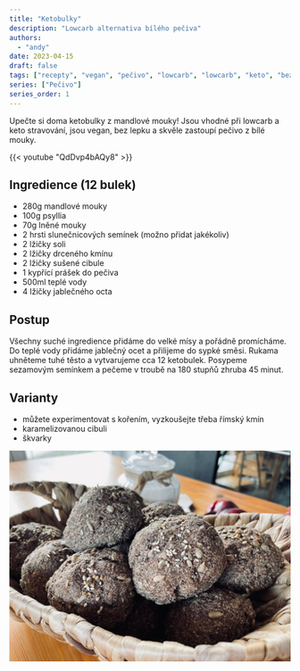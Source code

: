 ```yaml
---
title: "Ketobulky"
description: "Lowcarb alternativa bílého pečiva"
authors:
  - "andy"
date: 2023-04-15
draft: false
tags: ["recepty", "vegan", "pečivo", "lowcarb", "lowcarb", "keto", "bez lepku"]
series: ["Pečivo"]
series_order: 1
---
```


Upečte si doma ketobulky z mandlové mouky! Jsou vhodné při lowcarb a keto stravování, jsou vegan, bez lepku a skvěle zastoupí pečivo z bílé mouky. 

{{< youtube "QdDvp4bAQy8" >}}

## Ingredience (12 bulek)
- 280g mandlové mouky
- 100g psyllia
- 70g lněné mouky
- 2 hrsti slunečnicových semínek (možno přidat jakékoliv)
- 2 lžičky soli
- 2 lžičky drceného kmínu
- 2 lžičky sušené cibule
- 1 kypřící prášek do pečiva
- 500ml teplé vody
- 4 lžičky jablečného octa

## Postup
Všechny suché ingredience přidáme do velké mísy a pořádně promícháme. Do teplé vody přidáme jablečný ocet a přilijeme do sypké směsi. Rukama uhněteme tuhé těsto a vytvarujeme cca 12 ketobulek. Posypeme sezamovým semínkem a pečeme v troubě na 180 stupňů zhruba 45 minut. 

## Varianty
- můžete experimentovat s kořením, vyzkoušejte třeba římský kmín
- karamelizovanou cibuli
- škvarky


![](bulky.jpg)